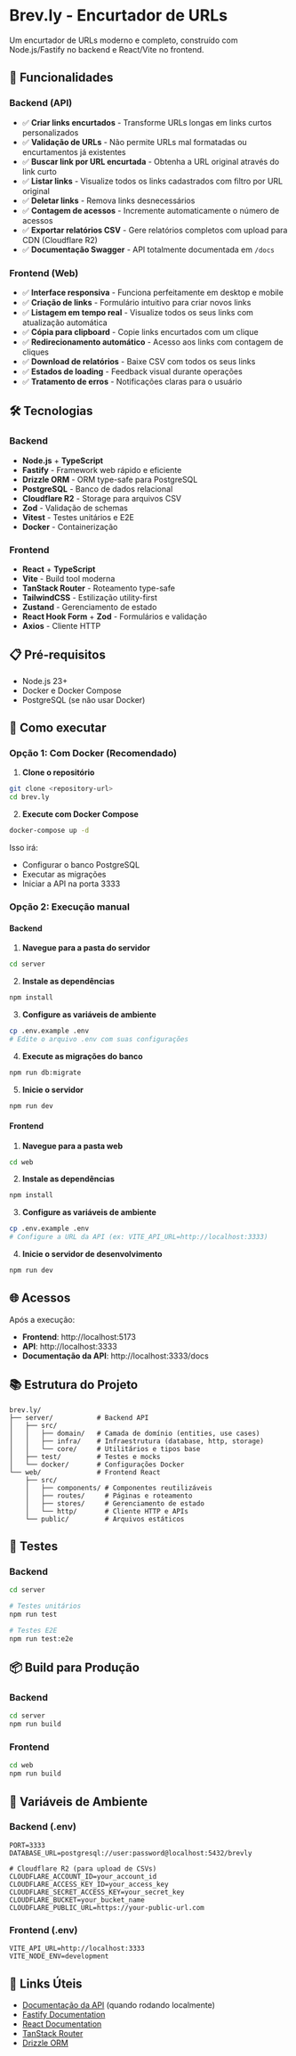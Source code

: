 # Brev.ly - Encurtador de URLs

Um encurtador de URLs moderno e completo, construído com Node.js/Fastify no backend e React/Vite no frontend.

## 🚀 Funcionalidades

### Backend (API)
- ✅ **Criar links encurtados** - Transforme URLs longas em links curtos personalizados
- ✅ **Validação de URLs** - Não permite URLs mal formatadas ou encurtamentos já existentes
- ✅ **Buscar link por URL encurtada** - Obtenha a URL original através do link curto
- ✅ **Listar links** - Visualize todos os links cadastrados com filtro por URL original
- ✅ **Deletar links** - Remova links desnecessários
- ✅ **Contagem de acessos** - Incremente automaticamente o número de acessos
- ✅ **Exportar relatórios CSV** - Gere relatórios completos com upload para CDN (Cloudflare R2)
- ✅ **Documentação Swagger** - API totalmente documentada em `/docs`

### Frontend (Web)
- ✅ **Interface responsiva** - Funciona perfeitamente em desktop e mobile
- ✅ **Criação de links** - Formulário intuitivo para criar novos links
- ✅ **Listagem em tempo real** - Visualize todos os seus links com atualização automática
- ✅ **Cópia para clipboard** - Copie links encurtados com um clique
- ✅ **Redirecionamento automático** - Acesso aos links com contagem de cliques
- ✅ **Download de relatórios** - Baixe CSV com todos os seus links
- ✅ **Estados de loading** - Feedback visual durante operações
- ✅ **Tratamento de erros** - Notificações claras para o usuário

## 🛠️ Tecnologias

### Backend
- **Node.js** + **TypeScript**
- **Fastify** - Framework web rápido e eficiente
- **Drizzle ORM** - ORM type-safe para PostgreSQL
- **PostgreSQL** - Banco de dados relacional
- **Cloudflare R2** - Storage para arquivos CSV
- **Zod** - Validação de schemas
- **Vitest** - Testes unitários e E2E
- **Docker** - Containerização

### Frontend
- **React** + **TypeScript**
- **Vite** - Build tool moderna
- **TanStack Router** - Roteamento type-safe
- **TailwindCSS** - Estilização utility-first
- **Zustand** - Gerenciamento de estado
- **React Hook Form** + **Zod** - Formulários e validação
- **Axios** - Cliente HTTP

## 📋 Pré-requisitos

- Node.js 23+
- Docker e Docker Compose
- PostgreSQL (se não usar Docker)

## 🚀 Como executar

### Opção 1: Com Docker (Recomendado)

1. **Clone o repositório**
```bash
git clone <repository-url>
cd brev.ly
```

2. **Execute com Docker Compose**
```bash
docker-compose up -d
```

Isso irá:
- Configurar o banco PostgreSQL
- Executar as migrações
- Iniciar a API na porta 3333

### Opção 2: Execução manual

#### Backend

1. **Navegue para a pasta do servidor**
```bash
cd server
```

2. **Instale as dependências**
```bash
npm install
```

3. **Configure as variáveis de ambiente**
```bash
cp .env.example .env
# Edite o arquivo .env com suas configurações
```

4. **Execute as migrações do banco**
```bash
npm run db:migrate
```

5. **Inicie o servidor**
```bash
npm run dev
```

#### Frontend

1. **Navegue para a pasta web**
```bash
cd web
```

2. **Instale as dependências**
```bash
npm install
```

3. **Configure as variáveis de ambiente**
```bash
cp .env.example .env
# Configure a URL da API (ex: VITE_API_URL=http://localhost:3333)
```

4. **Inicie o servidor de desenvolvimento**
```bash
npm run dev
```

## 🌐 Acessos

Após a execução:

- **Frontend**: http://localhost:5173
- **API**: http://localhost:3333
- **Documentação da API**: http://localhost:3333/docs

## 📚 Estrutura do Projeto

```
brev.ly/
├── server/           # Backend API
│   ├── src/
│   │   ├── domain/   # Camada de domínio (entities, use cases)
│   │   ├── infra/    # Infraestrutura (database, http, storage)
│   │   └── core/     # Utilitários e tipos base
│   ├── test/         # Testes e mocks
│   └── docker/       # Configurações Docker
└── web/              # Frontend React
    ├── src/
    │   ├── components/ # Componentes reutilizáveis
    │   ├── routes/     # Páginas e roteamento
    │   ├── stores/     # Gerenciamento de estado
    │   └── http/       # Cliente HTTP e APIs
    └── public/         # Arquivos estáticos
```

## 🧪 Testes

### Backend
```bash
cd server

# Testes unitários
npm run test

# Testes E2E
npm run test:e2e
```

## 📦 Build para Produção

### Backend
```bash
cd server
npm run build
```

### Frontend
```bash
cd web
npm run build
```

## 🔐 Variáveis de Ambiente

### Backend (.env)
```env
PORT=3333
DATABASE_URL=postgresql://user:password@localhost:5432/brevly

# Cloudflare R2 (para upload de CSVs)
CLOUDFLARE_ACCOUNT_ID=your_account_id
CLOUDFLARE_ACCESS_KEY_ID=your_access_key
CLOUDFLARE_SECRET_ACCESS_KEY=your_secret_key
CLOUDFLARE_BUCKET=your_bucket_name
CLOUDFLARE_PUBLIC_URL=https://your-public-url.com
```

### Frontend (.env)
```env
VITE_API_URL=http://localhost:3333
VITE_NODE_ENV=development
```

## 🔗 Links Úteis

- [Documentação da API](http://localhost:3333/docs) (quando rodando localmente)
- [Fastify Documentation](https://www.fastify.io/)
- [React Documentation](https://react.dev/)
- [TanStack Router](https://tanstack.com/router)
- [Drizzle ORM](https://orm.drizzle.team/)